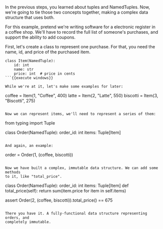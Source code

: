 In the previous steps, you learned about tuples and NamedTuples. Now, we're
going to tie those two concepts together, making a complex data structure that
uses both.

For this example, pretend we're writing software for a electronic register in
a coffee shop. We'll have to record the full list of someone's purchases, and
support the ability to add coupons.

First, let's create a class to represent one purchase. For that, you need the
name, id, and price of the purchased item.

```
class Item(NamedTuple):
    id: int
    name: str
    price: int  # price in cents
```{{execute windows}}

While we're at it, let's make some examples for later:

```
coffee = Item(1, "Coffee", 400)
latte = Item(2, "Latte", 550)
biscotti = Item(3, "Biscotti", 275)
```{{execute windows}}

Now we can represent items, we'll need to represent a series of them:

```
from typing import Tuple

class Order(NamedTuple):
    order_id: int
    items: Tuple[Item]
```{{execute windows}}

And again, an example:

```
order = Order(1, (coffee, biscotti))
```{{execute windows}}

Now we have built a complex, immutable data structure. We can add some methods
to it, like "total_price".

```
class Order(NamedTuple):
    order_id: int
    items: Tuple[Item]
    def total_price(self):
        return sum(item.price for item in self.items)

assert Order(2, (coffee, biscotti)).total_price() == 675
```{{execute windows}}

There you have it. A fully-functional data structure representing orders, and
completely immutable.
